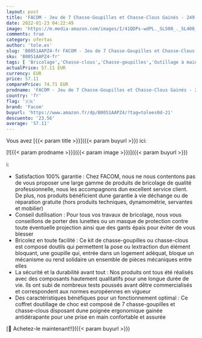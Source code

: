 ```yaml
---
layout: post
title: 'FACOM - Jeu de 7 Chasse-Goupilles et Chasse-Clous Gainés - 249.GJ7 - Jeux d Outils de Chocs - Kit Outillage - Pose ou Extraction d un Élément Bloquant - Matériau Robuste et Durable'
date: 2022-01-23 04:22:49
image: 'https://m.media-amazon.com/images/I/41QDPs-wdPL._SL500_._SL400_.jpg'
comments: true
category: ofertas
author: 'tole.es'
slug: 'B0051AAPZ4-fr FACOM - Jeu de 7 Chasse-Goupilles et Chasse-Clous Gainés -...'
sku: 'B0051AAPZ4-fr'
tags: [ 'Bricolage','Chasse-clous','Chasse-goupilles','Outillage à main','Outillage à main et électroportatif','Poinçons','facom', ]
actualPrice: 57.11 EUR
currency: EUR
price: 57.11
comparePrice: 74.71 EUR
prodname: 'FACOM - Jeu de 7 Chasse-Goupilles et Chasse-Clous Gainés - 249.GJ7 - Jeux d Outils de Chocs - Kit Outillage - Pose ou Extraction d un Élément Bloquant - Matériau Robuste et Durable'
country: 'fr'
flag: '🇫🇷'
brand: 'Facom'
buyurl: 'https://www.amazon.fr/dp/B0051AAPZ4/?tag=tolees0d-21'
descuento: '23.56'
average: '57.11'
---
```


Vous avez [{{< param title >}}]({{< param buyurl >}}) ici:

[![{{< param prodname >}}]({{< param image >}})]({{< param buyurl >}})

ℹ️:

- Satisfaction 100% garantie : Chez FACOM, nous ne nous contentons pas de vous proposer une large gamme de produits de bricolage de qualité professionnelle, nous les accompagnons dun excellent service client. De plus, nos produits bénéficient dune garantie à vie déchange ou de réparation gratuite (hors produits techniques, dynamométrie, servantes et mobilier)
- Conseil dutilisation : Pour tous vos travaux de bricolage, nous vous conseillons de porter des lunettes ou un masque de protection contre toute éventuelle projection ainsi que des gants épais pour éviter de vous blesser
- Bricolez en toute facilité : Ce kit de chasse-goupilles ou chasse-clous est composé doutils qui permettent la pose ou lextraction dun élément bloquant, une goupille qui, entrée dans un logement adéquat, bloque un mécanisme ou rend solidaire un ensemble de pièces mécaniques entre elles
- La sécurité et la durabilité avant tout : Nos produits ont tous été réalisés avec des composants hautement qualitatifs pour une longue durée de vie. Ils ont subi de nombreux tests poussés avant dêtre commercialisés et correspondent aux normes européennes en vigueur
- Des caractéristiques bénéfiques pour un fonctionnement optimal : Ce coffret doutillage de choc est composé de 7 chasse-goupilles et chasse-clous disposant dune poignée ergonomique gainée antidérapante pour une prise en main confortable et assurée

[🛒 Achetez-le maintenant!!]({{< param buyurl >}})
